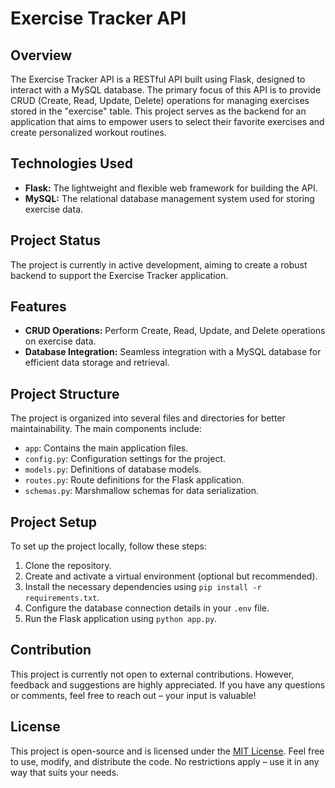 # Exercise Tracker API

## Overview

The Exercise Tracker API is a RESTful API built using Flask, designed to interact with a MySQL database. The primary focus of this API is to provide CRUD (Create, Read, Update, Delete) operations for managing exercises stored in the "exercise" table. This project serves as the backend for an application that aims to empower users to select their favorite exercises and create personalized workout routines.


## Technologies Used

- **Flask:** The lightweight and flexible web framework for building the API.
- **MySQL:** The relational database management system used for storing exercise data.


## Project Status

The project is currently in active development, aiming to create a robust backend to support the Exercise Tracker application.

## Features

- **CRUD Operations:** Perform Create, Read, Update, and Delete operations on exercise data.
- **Database Integration:** Seamless integration with a MySQL database for efficient data storage and retrieval.

## Project Structure

The project is organized into several files and directories for better maintainability. The main components include:

- `app`: Contains the main application files.
- `config.py`: Configuration settings for the project.
- `models.py`: Definitions of database models.
- `routes.py`: Route definitions for the Flask application.
- `schemas.py`: Marshmallow schemas for data serialization.

## Project Setup

To set up the project locally, follow these steps:

1. Clone the repository.
2. Create and activate a virtual environment (optional but recommended).
3. Install the necessary dependencies using `pip install -r requirements.txt`.
4. Configure the database connection details in your `.env` file.
5. Run the Flask application using `python app.py`.

## Contribution

This project is currently not open to external contributions. However, feedback and suggestions are highly appreciated. If you have any questions or comments, feel free to reach out – your input is valuable!


## License

This project is open-source and is licensed under the [MIT License](LICENSE). Feel free to use, modify, and distribute the code. No restrictions apply – use it in any way that suits your needs.